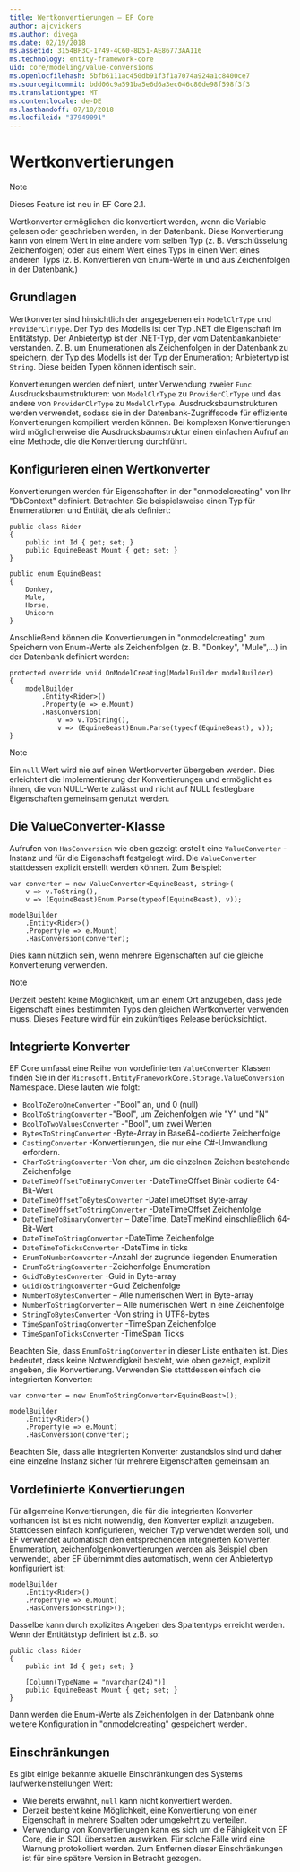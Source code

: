 ```yaml
---
title: Wertkonvertierungen – EF Core
author: ajcvickers
ms.author: divega
ms.date: 02/19/2018
ms.assetid: 3154BF3C-1749-4C60-8D51-AE86773AA116
ms.technology: entity-framework-core
uid: core/modeling/value-conversions
ms.openlocfilehash: 5bfb6111ac450db91f3f1a7074a924a1c8400ce7
ms.sourcegitcommit: bdd06c9a591ba5e6d6a3ec046c80de98f598f3f3
ms.translationtype: MT
ms.contentlocale: de-DE
ms.lasthandoff: 07/10/2018
ms.locfileid: "37949091"
---
```

# <a name="value-conversions"></a>Wertkonvertierungen

> [!NOTE]  
> Dieses Feature ist neu in EF Core 2.1.

Wertkonverter ermöglichen die konvertiert werden, wenn die Variable gelesen oder geschrieben werden, in der Datenbank. Diese Konvertierung kann von einem Wert in eine andere vom selben Typ (z. B. Verschlüsselung Zeichenfolgen) oder aus einem Wert eines Typs in einen Wert eines anderen Typs (z. B. Konvertieren von Enum-Werte in und aus Zeichenfolgen in der Datenbank.)

## <a name="fundamentals"></a>Grundlagen

Wertkonverter sind hinsichtlich der angegebenen ein `ModelClrType` und `ProviderClrType`. Der Typ des Modells ist der Typ .NET die Eigenschaft im Entitätstyp. Der Anbietertyp ist der .NET-Typ, der vom Datenbankanbieter verstanden. Z. B. um Enumerationen als Zeichenfolgen in der Datenbank zu speichern, der Typ des Modells ist der Typ der Enumeration; Anbietertyp ist `String`. Diese beiden Typen können identisch sein.

Konvertierungen werden definiert, unter Verwendung zweier `Func` Ausdrucksbaumstrukturen: von `ModelClrType` zu `ProviderClrType` und das andere von `ProviderClrType` zu `ModelClrType`. Ausdrucksbaumstrukturen werden verwendet, sodass sie in der Datenbank-Zugriffscode für effiziente Konvertierungen kompiliert werden können. Bei komplexen Konvertierungen wird möglicherweise die Ausdrucksbaumstruktur einen einfachen Aufruf an eine Methode, die die Konvertierung durchführt.

## <a name="configuring-a-value-converter"></a>Konfigurieren einen Wertkonverter

Konvertierungen werden für Eigenschaften in der "onmodelcreating" von Ihr "DbContext" definiert. Betrachten Sie beispielsweise einen Typ für Enumerationen und Entität, die als definiert:
```Csharp
public class Rider
{
    public int Id { get; set; }
    public EquineBeast Mount { get; set; }
}

public enum EquineBeast
{
    Donkey,
    Mule,
    Horse,
    Unicorn
}
```
Anschließend können die Konvertierungen in "onmodelcreating" zum Speichern von Enum-Werte als Zeichenfolgen (z. B. "Donkey", "Mule",...) in der Datenbank definiert werden:
```Csharp
protected override void OnModelCreating(ModelBuilder modelBuilder)
{
    modelBuilder
        .Entity<Rider>()
        .Property(e => e.Mount)
        .HasConversion(
            v => v.ToString(),
            v => (EquineBeast)Enum.Parse(typeof(EquineBeast), v));
}
```
> [!NOTE]  
> Ein `null` Wert wird nie auf einen Wertkonverter übergeben werden. Dies erleichtert die Implementierung der Konvertierungen und ermöglicht es ihnen, die von NULL-Werte zulässt und nicht auf NULL festlegbare Eigenschaften gemeinsam genutzt werden.

## <a name="the-valueconverter-class"></a>Die ValueConverter-Klasse

Aufrufen von `HasConversion` wie oben gezeigt erstellt eine `ValueConverter` -Instanz und für die Eigenschaft festgelegt wird. Die `ValueConverter` stattdessen explizit erstellt werden können. Zum Beispiel:
```Csharp
var converter = new ValueConverter<EquineBeast, string>(
    v => v.ToString(),
    v => (EquineBeast)Enum.Parse(typeof(EquineBeast), v));

modelBuilder
    .Entity<Rider>()
    .Property(e => e.Mount)
    .HasConversion(converter);
```
Dies kann nützlich sein, wenn mehrere Eigenschaften auf die gleiche Konvertierung verwenden.

> [!NOTE]  
> Derzeit besteht keine Möglichkeit, um an einem Ort anzugeben, dass jede Eigenschaft eines bestimmten Typs den gleichen Wertkonverter verwenden muss. Dieses Feature wird für ein zukünftiges Release berücksichtigt.

## <a name="built-in-converters"></a>Integrierte Konverter

EF Core umfasst eine Reihe von vordefinierten `ValueConverter` Klassen finden Sie in der `Microsoft.EntityFrameworkCore.Storage.ValueConversion` Namespace. Diese lauten wie folgt:
* `BoolToZeroOneConverter` -"Bool" an, und 0 (null)
* `BoolToStringConverter` -"Bool", um Zeichenfolgen wie "Y" und "N"
* `BoolToTwoValuesConverter` -"Bool", um zwei Werten
* `BytesToStringConverter` -Byte-Array in Base64-codierte Zeichenfolge
* `CastingConverter` -Konvertierungen, die nur eine C#-Umwandlung erfordern.
* `CharToStringConverter` -Von char, um die einzelnen Zeichen bestehende Zeichenfolge
* `DateTimeOffsetToBinaryConverter` -DateTimeOffset Binär codierte 64-Bit-Wert
* `DateTimeOffsetToBytesConverter` -DateTimeOffset Byte-array
* `DateTimeOffsetToStringConverter` -DateTimeOffset Zeichenfolge
* `DateTimeToBinaryConverter` – DateTime, DateTimeKind einschließlich 64-Bit-Wert
* `DateTimeToStringConverter` -DateTime Zeichenfolge
* `DateTimeToTicksConverter` -DateTime in ticks
* `EnumToNumberConverter` -Anzahl der zugrunde liegenden Enumeration
* `EnumToStringConverter` -Zeichenfolge Enumeration
* `GuidToBytesConverter` -Guid in Byte-array
* `GuidToStringConverter` -Guid Zeichenfolge
* `NumberToBytesConverter` – Alle numerischen Wert in Byte-array
* `NumberToStringConverter` – Alle numerischen Wert in eine Zeichenfolge
* `StringToBytesConverter` -Von string in UTF8-bytes
* `TimeSpanToStringConverter` -TimeSpan Zeichenfolge
* `TimeSpanToTicksConverter` -TimeSpan Ticks

Beachten Sie, dass `EnumToStringConverter` in dieser Liste enthalten ist. Dies bedeutet, dass keine Notwendigkeit besteht, wie oben gezeigt, explizit angeben, die Konvertierung. Verwenden Sie stattdessen einfach die integrierten Konverter:
```Csharp
var converter = new EnumToStringConverter<EquineBeast>();

modelBuilder
    .Entity<Rider>()
    .Property(e => e.Mount)
    .HasConversion(converter);
```
Beachten Sie, dass alle integrierten Konverter zustandslos sind und daher eine einzelne Instanz sicher für mehrere Eigenschaften gemeinsam an.

## <a name="pre-defined-conversions"></a>Vordefinierte Konvertierungen

Für allgemeine Konvertierungen, die für die integrierten Konverter vorhanden ist ist es nicht notwendig, den Konverter explizit anzugeben. Stattdessen einfach konfigurieren, welcher Typ verwendet werden soll, und EF verwendet automatisch den entsprechenden integrierten Konverter. Enumeration, zeichenfolgenkonvertierungen werden als Beispiel oben verwendet, aber EF übernimmt dies automatisch, wenn der Anbietertyp konfiguriert ist:
```Csharp
modelBuilder
    .Entity<Rider>()
    .Property(e => e.Mount)
    .HasConversion<string>();
```
Dasselbe kann durch explizites Angeben des Spaltentyps erreicht werden. Wenn der Entitätstyp definiert ist z.B. so:
```Csharp
public class Rider
{
    public int Id { get; set; }

    [Column(TypeName = "nvarchar(24)")]
    public EquineBeast Mount { get; set; }
}
```
Dann werden die Enum-Werte als Zeichenfolgen in der Datenbank ohne weitere Konfiguration in "onmodelcreating" gespeichert werden.

## <a name="limitations"></a>Einschränkungen

Es gibt einige bekannte aktuelle Einschränkungen des Systems laufwerkeinstellungen Wert:
* Wie bereits erwähnt, `null` kann nicht konvertiert werden.
* Derzeit besteht keine Möglichkeit, eine Konvertierung von einer Eigenschaft in mehrere Spalten oder umgekehrt zu verteilen.
* Verwendung von Konvertierungen kann es sich um die Fähigkeit von EF Core, die in SQL übersetzen auswirken. Für solche Fälle wird eine Warnung protokolliert werden.
Zum Entfernen dieser Einschränkungen ist für eine spätere Version in Betracht gezogen.
